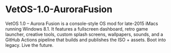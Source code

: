 # VetOS-1.0-AuroraFusion
VetOS 1.0 – Aurora Fusion is a console-style OS mod for late-2015 iMacs running Windows 8.1. It features a fullscreen dashboard, retro game launcher, creative tools, custom splash screens, wallpapers, sounds, and a GitHub Actions pipeline that builds and publishes the ISO + assets. Boot into legacy. Live the future.
